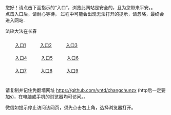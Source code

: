 您好！请点击下面指示的“入口”，浏览此网站是安全的，且为您带来平安。。 <br/>
点击入口后，请耐心等待， 过程中可能会出现无法打开的提示，请忽略，最终会进入网站. </br>

法轮大法在长春<br/>
<div style="padding:10px"><a style="margin:20px" target="_blank" href="https://d1ztn45a43v6rf.cloudfront.net/2Qpsp?jfyflhz" id="ccLink1" rel="nofollow">入口1</a> <a target="_blank" style="margin:20px" href="https://d3viou3hl6u24h.cloudfront.net/2Qpsp?xidpmu" id="ccLink2" rel="nofollow">入口2</a> <a style="margin:20px" target="_blank" href="https://d1ny1zriokuzf2.cloudfront.net/2Qpsp?nrfse" id="ccLink3" rel="nofollow">入口3</a></div>

<div style="padding:10px" ><a style="margin:20px" target="_blank" href="https://d1ztn45a43v6rf.cloudfront.net/2Qpsp?jfyflhz" id="ccLink4" rel="nofollow">入口4</a> <a style="margin:20px" href="https://d3viou3hl6u24h.cloudfront.net/2Qpsp?xidpmu" target="_blank" id="ccLink5" rel="nofollow">入口5</a> <a style="margin:20px" href="https://d1ny1zriokuzf2.cloudfront.net/2Qpsp?nrfse" target="_blank" id="ccLink6" rel="nofollow">入口6</a></div>

<div style="padding:10px"><a style="margin:20px" target="_blank" href="https://d1ztn45a43v6rf.cloudfront.net/2Qpsp?jfyflhz" id="ccLink7" rel="nofollow">入口7</a> <a style="margin:20px" href="https://d3viou3hl6u24h.cloudfront.net/2Qpsp?xidpmu" target="_blank" id="ccLink8" rel="nofollow">入口8</a> <a style="margin:20px" target="_blank" href="https://d1ny1zriokuzf2.cloudfront.net/2Qpsp?nrfse" id="ccLink9" rel="nofollow">入口9</a></div>

<br/>



请复制并记住免翻墙网址 https://github.com/yntd/changchunzx (http后一定要加s)，在电脑或手机的浏览器均可访问。。<br/>

微信如提示停止访问该网页，须先点击右上角，选择浏览器打开。
